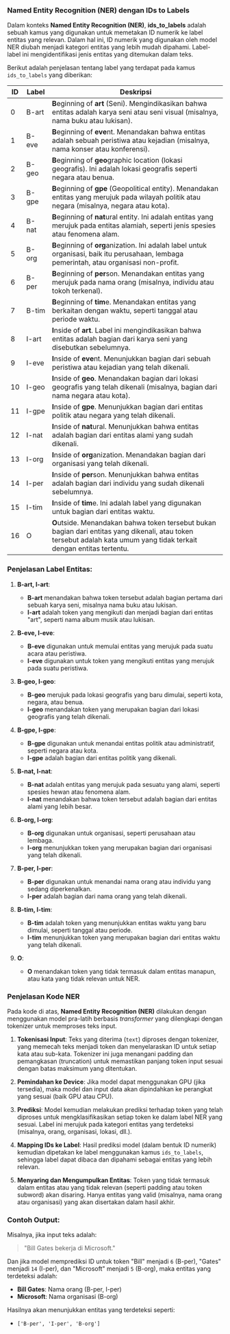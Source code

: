 ### Named Entity Recognition (NER) dengan IDs to Labels

Dalam konteks **Named Entity Recognition (NER)**, **ids_to_labels** adalah sebuah kamus yang digunakan untuk memetakan ID numerik ke label entitas yang relevan. Dalam hal ini, ID numerik yang digunakan oleh model NER diubah menjadi kategori entitas yang lebih mudah dipahami. Label-label ini mengidentifikasi jenis entitas yang ditemukan dalam teks.

Berikut adalah penjelasan tentang label yang terdapat pada kamus `ids_to_labels` yang diberikan:

| **ID** | **Label** | **Deskripsi** |
|--------|-----------|---------------|
| 0      | B-art     | **B**eginning of **art** (Seni). Mengindikasikan bahwa entitas adalah karya seni atau seni visual (misalnya, nama buku atau lukisan). |
| 1      | B-eve     | **B**eginning of **eve**nt. Menandakan bahwa entitas adalah sebuah peristiwa atau kejadian (misalnya, nama konser atau konferensi). |
| 2      | B-geo     | **B**eginning of **geo**graphic location (lokasi geografis). Ini adalah lokasi geografis seperti negara atau benua. |
| 3      | B-gpe     | **B**eginning of **gpe** (Geopolitical entity). Menandakan entitas yang merujuk pada wilayah politik atau negara (misalnya, negara atau kota). |
| 4      | B-nat     | **B**eginning of **nat**ural entity. Ini adalah entitas yang merujuk pada entitas alamiah, seperti jenis spesies atau fenomena alam. |
| 5      | B-org     | **B**eginning of **org**anization. Ini adalah label untuk organisasi, baik itu perusahaan, lembaga pemerintah, atau organisasi non-profit. |
| 6      | B-per     | **B**eginning of **per**son. Menandakan entitas yang merujuk pada nama orang (misalnya, individu atau tokoh terkenal). |
| 7      | B-tim     | **B**eginning of **tim**e. Menandakan entitas yang berkaitan dengan waktu, seperti tanggal atau periode waktu. |
| 8      | I-art     | **I**nside of **art**. Label ini mengindikasikan bahwa entitas adalah bagian dari karya seni yang disebutkan sebelumnya. |
| 9      | I-eve     | **I**nside of **eve**nt. Menunjukkan bagian dari sebuah peristiwa atau kejadian yang telah dikenali. |
| 10     | I-geo     | **I**nside of **geo**. Menandakan bagian dari lokasi geografis yang telah dikenali (misalnya, bagian dari nama negara atau kota). |
| 11     | I-gpe     | **I**nside of **gpe**. Menunjukkan bagian dari entitas politik atau negara yang telah dikenali. |
| 12     | I-nat     | **I**nside of **nat**ural. Menunjukkan bahwa entitas adalah bagian dari entitas alami yang sudah dikenali. |
| 13     | I-org     | **I**nside of **org**anization. Menandakan bagian dari organisasi yang telah dikenali. |
| 14     | I-per     | **I**nside of **per**son. Menunjukkan bahwa entitas adalah bagian dari individu yang sudah dikenali sebelumnya. |
| 15     | I-tim     | **I**nside of **tim**e. Ini adalah label yang digunakan untuk bagian dari entitas waktu. |
| 16     | O         | **O**utside. Menandakan bahwa token tersebut bukan bagian dari entitas yang dikenali, atau token tersebut adalah kata umum yang tidak terkait dengan entitas tertentu. |

### Penjelasan Label Entitas:

1. **B-art, I-art**: 
   - **B-art** menandakan bahwa token tersebut adalah bagian pertama dari sebuah karya seni, misalnya nama buku atau lukisan.
   - **I-art** adalah token yang mengikuti dan menjadi bagian dari entitas "art", seperti nama album musik atau lukisan.

2. **B-eve, I-eve**: 
   - **B-eve** digunakan untuk memulai entitas yang merujuk pada suatu acara atau peristiwa.
   - **I-eve** digunakan untuk token yang mengikuti entitas yang merujuk pada suatu peristiwa.

3. **B-geo, I-geo**: 
   - **B-geo** merujuk pada lokasi geografis yang baru dimulai, seperti kota, negara, atau benua.
   - **I-geo** menandakan token yang merupakan bagian dari lokasi geografis yang telah dikenali.

4. **B-gpe, I-gpe**: 
   - **B-gpe** digunakan untuk menandai entitas politik atau administratif, seperti negara atau kota.
   - **I-gpe** adalah bagian dari entitas politik yang dikenali.

5. **B-nat, I-nat**: 
   - **B-nat** adalah entitas yang merujuk pada sesuatu yang alami, seperti spesies hewan atau fenomena alam.
   - **I-nat** menandakan bahwa token tersebut adalah bagian dari entitas alami yang lebih besar.

6. **B-org, I-org**: 
   - **B-org** digunakan untuk organisasi, seperti perusahaan atau lembaga.
   - **I-org** menunjukkan token yang merupakan bagian dari organisasi yang telah dikenali.

7. **B-per, I-per**: 
   - **B-per** digunakan untuk menandai nama orang atau individu yang sedang diperkenalkan.
   - **I-per** adalah bagian dari nama orang yang telah dikenali.

8. **B-tim, I-tim**: 
   - **B-tim** adalah token yang menunjukkan entitas waktu yang baru dimulai, seperti tanggal atau periode.
   - **I-tim** menunjukkan token yang merupakan bagian dari entitas waktu yang telah dikenali.

9. **O**: 
   - **O** menandakan token yang tidak termasuk dalam entitas manapun, atau kata yang tidak relevan untuk NER.

### Penjelasan Kode NER

Pada kode di atas, **Named Entity Recognition (NER)** dilakukan dengan menggunakan model pra-latih berbasis *transformer* yang dilengkapi dengan tokenizer untuk memproses teks input.

1. **Tokenisasi Input**: Teks yang diterima (`text`) diproses dengan tokenizer, yang memecah teks menjadi token dan menyelaraskan ID untuk setiap kata atau sub-kata. Tokenizer ini juga menangani padding dan pemangkasan (truncation) untuk memastikan panjang token input sesuai dengan batas maksimum yang ditentukan.

2. **Pemindahan ke Device**: Jika model dapat menggunakan GPU (jika tersedia), maka model dan input data akan dipindahkan ke perangkat yang sesuai (baik GPU atau CPU).

3. **Prediksi**: Model kemudian melakukan prediksi terhadap token yang telah diproses untuk mengklasifikasikan setiap token ke dalam label NER yang sesuai. Label ini merujuk pada kategori entitas yang terdeteksi (misalnya, orang, organisasi, lokasi, dll.).

4. **Mapping IDs ke Label**: Hasil prediksi model (dalam bentuk ID numerik) kemudian dipetakan ke label menggunakan kamus `ids_to_labels`, sehingga label dapat dibaca dan dipahami sebagai entitas yang lebih relevan.

5. **Menyaring dan Mengumpulkan Entitas**: Token yang tidak termasuk dalam entitas atau yang tidak relevan (seperti padding atau token subword) akan disaring. Hanya entitas yang valid (misalnya, nama orang atau organisasi) yang akan disertakan dalam hasil akhir.

### Contoh Output:

Misalnya, jika input teks adalah:

> "Bill Gates bekerja di Microsoft."

Dan jika model memprediksi ID untuk token "Bill" menjadi `6` (B-per), "Gates" menjadi `14` (I-per), dan "Microsoft" menjadi `5` (B-org), maka entitas yang terdeteksi adalah:

- **Bill Gates**: Nama orang (B-per, I-per)
- **Microsoft**: Nama organisasi (B-org)

Hasilnya akan menunjukkan entitas yang terdeteksi seperti:

- `['B-per', 'I-per', 'B-org']`